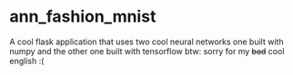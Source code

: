 # ann_fashion_mnist
A cool flask application that uses two cool neural networks 
one built with numpy and the other one built with tensorflow
btw: sorry for my ~~bad~~ cool english :( 
